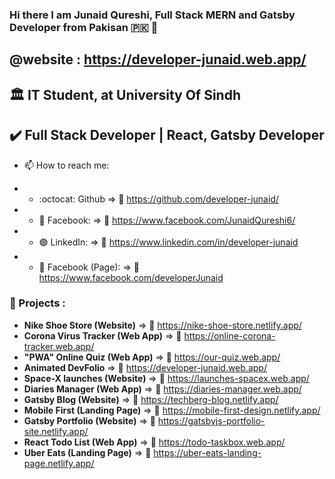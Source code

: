 ### Hi there I am Junaid Qureshi, Full Stack MERN and Gatsby Developer from Pakisan :pakistan: 👋
## @website : https://developer-junaid.web.app/

## :classical_building: IT Student, at University Of Sindh
## :heavy_check_mark: Full Stack Developer | React, Gatsby Developer


- 📫 How to reach me:  

- - :octocat: Github              => :link:	https://github.com/developer-junaid/
- - :large_blue_circle: Facebook: => :link:	https://www.facebook.com/JunaidQureshi6/
- - :purple_circle: LinkedIn:     => :link:	https://www.linkedin.com/in/developer-junaid
- - :large_blue_diamond: Facebook (Page): => :link:	https://www.facebook.com/developerJunaid

### :medal_sports: Projects :
- 	 **Nike Shoe Store (Website)** => :link:	https://nike-shoe-store.netlify.app/
- 	**Corona Virus Tracker (Web App)** => :link:	https://online-corona-tracker.web.app/
- **"PWA" Online Quiz (Web App)**      => :link: https://our-quiz.web.app/
-  **Animated DevFolio**         => :link: https://developer-junaid.web.app/
-   **Space-X launches (Website)** =>  :link: https://launches-spacex.web.app/
-  **Diaries Manager (Web App)** =>  :link: https://diaries-manager.web.app/
-  **Gatsby Blog (Website)**      => :link: https://techberg-blog.netlify.app/
-  **Mobile First (Landing Page)**      => :link: https://mobile-first-design.netlify.app/
-  **Gatsby Portfolio (Website)**      => :link: https://gatsbyjs-portfolio-site.netlify.app/
-  **React Todo List (Web App)**     => :link: https://todo-taskbox.web.app/
-  **Uber Eats (Landing Page)**      => :link: https://uber-eats-landing-page.netlify.app/
